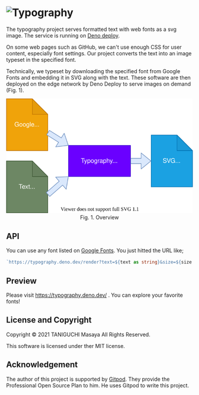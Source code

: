 # ![Typography](https://typography.deno.dev/render?text=Typography&family=Lobster&weight=400&size=40&color=%23008cb4)

The typography project serves formatted text with web fonts as a svg image.
The service is running on [Deno deploy](https://deno.com/deploy).

On some web pages such as GitHub, we can't use enough CSS for user content, especially font settings. Our project converts the text into an image typeset in the specified font.

Technically, we typeset by downloading the specified font from Google Fonts and embedding it in SVG along with the text. These software are then deployed on the edge network by Deno Deploy to serve images on demand (Fig. 1).

<p align="center">
  <img src="./misc/overview.drawio.svg" /><br />
  Fig. 1. Overview
</p>

## API

You can use any font listed on [Google Fonts](https://fonts.google.com/). You just hitted the URL like;

```ts
`https://typography.deno.dev/render?text=${text as string}&size=${size as number}&family=${family as string}&weight=${weight as number}&color=${color as string}`
```

## Preview

Please visit https://typography.deno.dev/ . You can explore your favorite fonts!

## License and Copyright

Copyright &copy; 2021 TANIGUCHI Masaya All Rights Reserved.

This software is licensed under ther MIT license.

## Acknowledgement

The author of this project is supported by [Gitpod](https://gitpod.io/).
They provide the Professional Open Source Plan to him.
He uses Gitpod to write this project.
